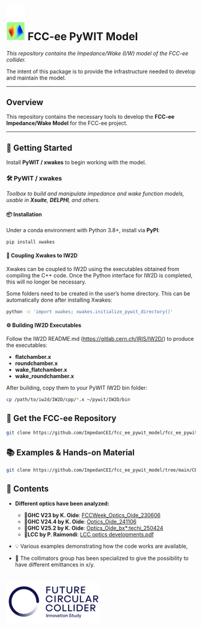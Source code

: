 # <img src="CEI_section_meeting/4_Full_Impedance_Model/logo/cei_logo.png" alt="CEI Logo" width="50"/>  FCC-ee PyWIT Model 

*This repository contains the Impedance/Wake (I/W) model of the FCC-ee collider.*

The intent of this package is to provide the infrastructure needed to develop and maintain the model.

---

## Overview

This repository contains the necessary tools to develop the **FCC-ee Impedance/Wake Model** for the FCC-ee project.  

---
## 🚀 Getting Started

Install **PyWIT / xwakes** to begin working with the model.

### 🛠️ PyWIT / xwakes 

*Toolbox to build and manipulate impedance and wake function models, usable in **Xsuite**, **DELPHI**, and others.*

#### 📦 Installation

Under a conda environment with Python 3.8+, install via **PyPI**: 

```bash
pip install xwakes
```

#### 🔗 Coupling Xwakes to IW2D
Xwakes can be coupled to IW2D using the executables obtained from compiling the C++ code.
Once the Python interface for IW2D is completed, this will no longer be necessary.

Some folders need to be created in the user’s home directory. This can be automatically done after installing Xwakes:

```bash
python -c 'import xwakes; xwakes.initialize_pywit_directory()'
```
#### ⚙️ Building IW2D Executables

Follow the IW2D README.md (https://gitlab.cern.ch/IRIS/IW2D/) to produce the executables:
- **flatchamber.x** 
- **roundchamber.x** 
- **wake_flatchamber.x** 
- **wake_roundchamber.x** 

After building, copy them to your PyWIT IW2D bin folder:

```bash
cp /path/to/iw2d/IW2D/cpp/*.x ~/pywit/IW2D/bin
```


## 📂 Get the FCC-ee Repository

```bash
git clone https://github.com/ImpedanCEI/fcc_ee_pywit_model/fcc_ee_pywit_model
```

## 📚 Examples & Hands-on Material

```bash
git clone https://github.com/ImpedanCEI/fcc_ee_pywit_model/tree/main/CEI_section_meeting
```


## 📁 Contents

- **Different optics have been analyzed:**
    - 📄**GHC V23 by K. Oide**: [FCCWeek_Optics_Oide_230606](https://indico.cern.ch/event/1202105/contributions/5408583/attachments/2659051/4608141/FCCWeek_Optics_Oide_230606.pdf)
    - 📄**GHC V24.4 by K. Oide**: [Optics_Oide_241106](https://indico.cern.ch/event/1471642/contributions/6210189/attachments/2961576/5209132/Optics_Oide_241106.pdf)
    - 📄**GHC V25.2 by K. Oide**: [Optics_Oide_bx*:techi_250424](https://indico.cern.ch/event/1509196/contributions/6480794/attachments/3055731/5402860/Optics_Oide_bx*_techi_250424.pdf)
    - 📄**LCC by P. Raimondi**: [LCC optics developments.pdf ](https://indico.cern.ch/event/1566197/contributions/6605749/attachments/3106610/5506004/LCC%20optics%20developments.pdf)


- 💡 Various examples demonstrating how the code works are available,

- 🎯 The collimators group has been specialized to give the possibility to have different emittances in x/y.

# <img src="CEI_section_meeting/4_Full_Impedance_Model/logo/fcc.png"  alt="CEI Logo" width="250"/> 







